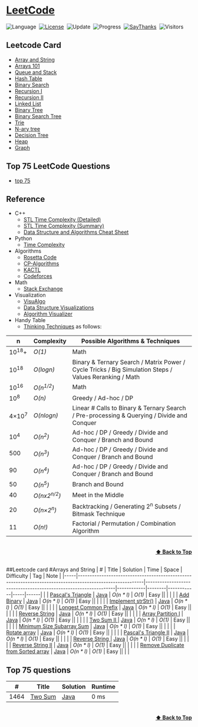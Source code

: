 # [LeetCode](https://leetcode.com/problemset/all/)

![Language](https://img.shields.io/badge/badge-java-brightgreen)&nbsp;
[![License](https://img.shields.io/badge/license-MIT-blue.svg)](./LICENSE.md)&nbsp;
![Update](https://img.shields.io/badge/update-weekly-green.svg)&nbsp;
![Progress](https://img.shields.io/badge/progress-2183%20%2F%202183-ff69b4.svg)&nbsp;
[![SayThanks](https://img.shields.io/badge/say-thanks-ff69f4.svg)](https://saythanks.io/to/azizbekx)&nbsp;
![Visitors](https://visitor-badge.laobi.icu/badge?page_id=azizbekx.leetcode.solutions)


## Leetcode Card
* [Array and String](https://github.com/azizbekx/LeetCode-Solutions#array)
* [Arrays 101](https://github.com/azizbekx/LeetCode-Solutions#array)
* [Queue and Stack](https://github.com/azizbekx/LeetCode-Solutions#array)
* [Hash Table](https://github.com/azizbekx/LeetCode-Solutions#array)
* [Binary Search](https://github.com/azizbekx/LeetCode-Solutions#array)
* [Recursion I](https://github.com/azizbekx/LeetCode-Solutions#array)
* [Recursion II](https://github.com/azizbekx/LeetCode-Solutions#array)
* [Linked List](https://github.com/azizbekx/LeetCode-Solutions#array)
* [Binary Tree](https://github.com/azizbekx/LeetCode-Solutions#array)
* [Binary Search Tree](https://github.com/azizbekx/LeetCode-Solutions#array)
* [Trie](https://github.com/azizbekx/LeetCode-Solutions#array)
* [N-ary tree](https://github.com/azizbekx/LeetCode-Solutions#array)
* [Decision Tree](https://github.com/azizbekx/LeetCode-Solutions#array)
* [Heap](https://github.com/azizbekx/LeetCode-Solutions#array)
* [Graph](https://github.com/azizbekx/LeetCode-Solutions#array)

## Top 75 LeetCode Questions
* [top 75](https://github.com/azizbekx/LeetCode-Solutions#bit-manipulation)

[//]: # (## Algorithms )

[//]: # (* [Bit Manipulation]&#40;https://github.com/azizbekx/LeetCode-Solutions#bit-manipulation&#41;)

[//]: # (* [Array]&#40;https://github.com/azizbekx/LeetCode-Solutions#array&#41;)

[//]: # (* [String]&#40;https://github.com/azizbekx/LeetCode-Solutions#string&#41;)

[//]: # (* [Linked List]&#40;https://github.com/azizbekx/LeetCode-Solutions#linked-list&#41;)

[//]: # (* [Stack]&#40;https://github.com/azizbekx/LeetCode-Solutions#stack&#41;)

[//]: # (* [Queue]&#40;https://github.com/azizbekx/LeetCode-Solutions#queue&#41;)

[//]: # (* [Binary Heap]&#40;https://github.com/azizbekx/LeetCode-Solutions#binary-heap&#41;)

[//]: # (* [Tree]&#40;https://github.com/azizbekx/LeetCode-Solutions#tree&#41;)

[//]: # (* [Hash Table]&#40;https://github.com/azizbekx/LeetCode-Solutions#hash-table&#41;)

[//]: # (* [Math]&#40;https://github.com/azizbekx/LeetCode-Solutions#math&#41;)

[//]: # (* [Sort]&#40;https://github.com/azizbekx/LeetCode-Solutions#sort&#41;)

[//]: # (* [Two Pointers]&#40;https://github.com/azizbekx/LeetCode-Solutions#two-pointers&#41;)

[//]: # (* [Recursion]&#40;https://github.com/azizbekx/LeetCode-Solutions#recursion&#41;)

[//]: # (* [Binary Search]&#40;https://github.com/azizbekx/LeetCode-Solutions#binary-search&#41;)

[//]: # (* [Binary Search Tree]&#40;https://github.com/azizbekx/LeetCode-Solutions#binary-search-tree&#41;)

[//]: # (* [Breadth-First Search]&#40;https://github.com/azizbekx/LeetCode-Solutions#breadth-first-search&#41;)

[//]: # (* [Depth-First Search]&#40;https://github.com/azizbekx/LeetCode-Solutions#depth-first-search&#41;)

[//]: # (* [Backtracking]&#40;https://github.com/azizbekx/LeetCode-Solutions#backtracking&#41;)

[//]: # (* [Dynamic Programming]&#40;https://github.com/azizbekx/LeetCode-Solutions#dynamic-programming&#41;)

[//]: # (* [Greedy]&#40;https://github.com/azizbekx/LeetCode-Solutions#greedy&#41;)

[//]: # (* [Graph]&#40;https://github.com/azizbekx/LeetCode-Solutions#graph&#41;)

[//]: # (* [Geometry]&#40;https://github.com/azizbekx/LeetCode-Solutions#geometry&#41;)

[//]: # (* [Simulation]&#40;https://github.com/azizbekx/LeetCode-Solutions#simulation&#41;)

[//]: # (* [Design]&#40;https://github.com/azizbekx/LeetCode-Solutions#design&#41;)

[//]: # (* [Concurrency]&#40;https://github.com/azizbekx/LeetCode-Solutions#concurrency&#41;)

## Reference

* C++
    * [STL Time Complexity (Detailed)](http://www.cplusplus.com/reference/stl/)
    * [STL Time Complexity (Summary)](http://john-ahlgren.blogspot.com/2013/10/stl-container-performance.html)
    * [Data Structure and Algorithms Cheat Sheet](https://github.com/gibsjose/cpp-cheat-sheet/blob/master/Data%20Structures%20and%20Algorithms.md)
* Python
    * [Time Complexity](https://wiki.python.org/moin/TimeComplexity)
* Algorithms
    * [Rosetta Code](https://rosettacode.org)
    * [CP-Algorithms](https://cp-algorithms.com)
    * [KACTL](https://github.com/kth-competitive-programming/kactl)
    * [Codeforces](https://codeforces.com/)
* Math
    * [Stack Exchange](https://math.stackexchange.com)     
* Visualization
    * [VisuAlgo](https://visualgo.net/en)
    * [Data Structure Visualizations](https://www.cs.usfca.edu/~galles/visualization/Algorithms.html)
    * [Algorithm Visualizer](https://algorithm-visualizer.org/)
 * Handy Table
    * [Thinking Techniques](https://sites.google.com/site/mostafasibrahim/programming-competitions/thinking-techniques) as follows:

| n | Complexity | Possible Algorithms & Techniques |
| - | - | - |
| 10<sup>18</sup>+ | _O(1)_ | Math |
| 10<sup>18</sup> | _O(logn)_ | Binary & Ternary Search / Matrix Power / Cycle Tricks / Big Simulation Steps / Values Reranking / Math |
| 10<sup>16</sup> | _O(n<sup>1/2</sup>)_ | Math |
| 10<sup>8</sup> | _O(n)_ | Greedy / Ad-hoc / DP |
| 4×10<sup>7</sup> | _O(nlogn)_ | Linear # Calls to Binary & Ternary Search / Pre-processing & Querying / Divide and Conquer |
| 10<sup>4</sup> | _O(n<sup>2</sup>)_ | Ad-hoc / DP / Greedy / Divide and Conquer / Branch and Bound |
| 500 | _O(n<sup>3</sup>)_ | Ad-hoc / DP / Greedy / Divide and Conquer / Branch and Bound  |
| 90 | _O(n<sup>4</sup>)_ | Ad-hoc / DP / Greedy / Divide and Conquer / Branch and Bound |
| 50 | _O(n<sup>5</sup>)_ | Branch and Bound |
| 40 | _O(nx2<sup>n/2</sup>)_ | 	Meet in the Middle |
| 20 | _O(n×2<sup>n</sup>)_ | Backtracking / Generating 2<sup>n</sup> Subsets / Bitmask Technique |
| 11 | _O(n!)_ | Factorial / Permutation / Combination Algorithm |

<br/>
<div align="right">
    <b><a href="#Menu">⬆️ Back to Top</a></b>
</div>
<br/>

##Leetcode card
#Arrays and String
| #   | Title                                                                                                    | Solution                                                        | Time       | Space  | Difficulty | Tag | Note | 
|-----|----------------------------------------------------------------------------------------------------------|-----------------------------------------------------------------|------------|--------|------------|-----|------|
|     | [Pascal's Triangle](https://leetcode.com/problems/pascals-triangle/)                                     | [Java](./src/leetcodeCard/arraysAndString/PascalsTriangle.java) | _O(n * l)_ | _O(1)_ | Easy       ||     |     |
|     | [Add Binary](https://leetcode.com/problems/add-binary/)                                                  | [Java](./src/leetcodeCard/arraysAndString/PascalsTriangle.java) | _O(n * l)_ | _O(1)_ | Easy       ||     |     |
|     | [Implement strStr()](https://leetcode.com/problems/implement-strstr/)                                    | [Java](./src/leetcodeCard/arraysAndString/PascalsTriangle.java) | _O(n * l)_ | _O(1)_ | Easy       ||     |     |
|     | [Longest Common Prefix](https://leetcode.com/problems/longest-common-prefix/)                            | [Java](./src/leetcodeCard/arraysAndString/PascalsTriangle.java) | _O(n * l)_ | _O(1)_ | Easy       ||     |     |
|     | [Reverse String](https://leetcode.com/problems/reverse-string/)                                          | [Java](./src/leetcodeCard/arraysAndString/PascalsTriangle.java) | _O(n * l)_ | _O(1)_ | Easy       ||     |     |
|     | [Array Partition I](https://leetcode.com/problems/array-partition-i/)                                    | [Java](./src/leetcodeCard/arraysAndString/PascalsTriangle.java) | _O(n * l)_ | _O(1)_ | Easy       ||     |     |
|     | [Two Sum II ](https://leetcode.com/problems/two-sum-ii-input-array-is-sorted//)                          | [Java](.//leetcode)                                             | _O(n * l)_ | _O(1)_ | Easy       ||     |     |
|     | [Minimum Size Subarray Sum](https://leetcode.com/problems/minimum-size-subarray-sum/)                    | [Java](./src/leetcodeCard/arraysAndString/PascalsTriangle.java) | _O(n * l)_ | _O(1)_ | Easy       ||     |     |
|     | [Rotate array](https://leetcode.com/problems/rotate-array/submissions/)                                  | [Java](./src/leetcodeCard/arraysAndString/PascalsTriangle.java) | _O(n * l)_ | _O(1)_ | Easy       ||     |     |
|     | [Pascal's Triangle II](https://leetcode.com/problems/pascals-triangle-ii/)                               | [Java](./src/leetcodeCard/arraysAndString/PascalsTriangle.java) | _O(n * l)_ | _O(1)_ | Easy       ||     |     |
|     | [Reverse String ](https://leetcode.com/problems/reverse-string/)                                         | [Java](./src/leetcodeCard/arraysAndString/PascalsTriangle.java) | _O(n * l)_ | _O(1)_ | Easy       ||     |     |
|     | [Reverse String II](https://leetcode.com/problems/reverse-string-ii/)                                    | [Java](./src/leetcodeCard/arraysAndString/PascalsTriangle.java) | _O(n * l)_ | _O(1)_ | Easy       ||     |     |
|     | [Remove Duplicate from Sorted array](https://leetcode.com/problems/remove-duplicates-from-sorted-array/) | [Java](./src/leetcodeCard/arraysAndString/PascalsTriangle.java) | _O(n * l)_ | _O(1)_ | Easy       ||     |     |

## Top 75 questions 
| # | Title                                                                                | Solution   | Runtime |
|---|--------------------------------------------------------------------------------------|------------| ------- |
|1464| [Two Sum](https://leetcode.com/problems/two-sum/) | [Java](./) |0 ms|

<br/>
<div align="right">
    <b><a href="#algorithms">⬆️ Back to Top</a></b>
</div>
<br/>


[//]: # (## All Leetcode questions)

[//]: # ()
[//]: # (## Array)

[//]: # ()
[//]: # (|  #  | Title           |  Solution       |  Time           | Space           | Difficulty    | Tag          | Note| )

[//]: # (|-----|---------------- | --------------- | --------------- | --------------- | ------------- |--------------|-----|)

[//]: # (|1002 | [Find Common Characters]&#40;https://leetcode.com/problems/find-common-characters/&#41; | [C++]&#40;.&#41; [Python]&#40;./&#41; | _O&#40;n * l&#41;_ | _O&#40;1&#41;_      | Easy         ||     |     |)

[//]: # (|1002 | [Find Common Characters]&#40;https://leetcode.com/problems/find-common-characters/&#41; | [C++]&#40;.p&#41; [Python]&#40;./&#41; | _O&#40;n * l&#41;_ | _O&#40;1&#41;_      | Easy         ||     |     |)



